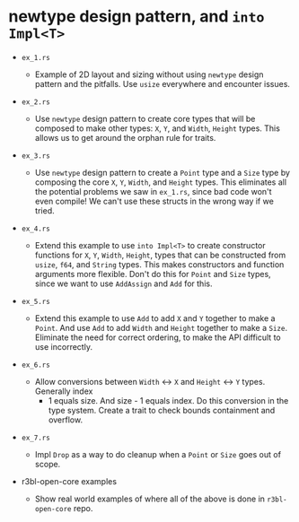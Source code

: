 # newtype design pattern, and `into Impl<T>`

- `ex_1.rs`
   - Example of 2D layout and sizing without using `newtype` design pattern and the
     pitfalls. Use `usize` everywhere and encounter issues.

- `ex_2.rs`
   - Use `newtype` design pattern to create core types that will be composed to make other
     types: `X`, `Y`, and `Width`, `Height` types. This allows us to get around the orphan
     rule for traits.

- `ex_3.rs`
   - Use `newtype` design pattern to create a `Point` type and a `Size` type by composing
     the core `X`, `Y`, `Width`, and `Height` types. This eliminates all the potential
     problems we saw in `ex_1.rs`, since bad code won't even compile! We can't use these
     structs in the wrong way if we tried.

- `ex_4.rs`
   - Extend this example to use `into Impl<T>` to create constructor functions for `X`,
     `Y`, `Width`, `Height`, types that can be constructed from `usize`, `f64`, and
     `String` types. This makes constructors and function arguments more flexible. Don't
     do this for `Point` and `Size` types, since we want to use `AddAssign` and `Add` for
     this.

- `ex_5.rs`
   - Extend this example to use `Add` to add `X` and `Y` together to make a `Point`. And
     use `Add` to add `Width` and `Height` together to make a `Size`. Eliminate the need
     for correct ordering, to make the API difficult to use incorrectly.

- `ex_6.rs`
   - Allow conversions between `Width` <-> `X` and `Height` <-> `Y` types. Generally index
     + 1 equals size. And size - 1 equals index. Do this conversion in the type system.
     Create a trait to check bounds containment and overflow.

- `ex_7.rs`
   - Impl `Drop` as a way to do cleanup when a `Point` or `Size` goes out of scope.

- r3bl-open-core examples
   - Show real world examples of where all of the above is done in `r3bl-open-core` repo.
